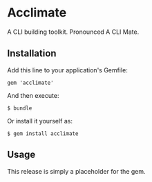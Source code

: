 # Acclimate

A CLI building toolkit.  Pronounced A CLI Mate.


## Installation

Add this line to your application's Gemfile:

    gem 'acclimate'

And then execute:

    $ bundle

Or install it yourself as:

    $ gem install acclimate


## Usage

This release is simply a placeholder for the gem.
